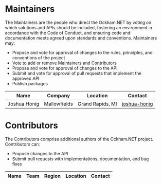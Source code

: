 # Maintainers
The Maintainers are the people who direct the Ockham.NET by voting on which solutions and APIs should be included, fostering an environment in accordance with the Code of Conduct, and ensuring code and documentation meets agreed upon standards and conventions. Maintainers may:

  - Propose and vote for approval of changes to the rules, principles, and conventions of the project
  - Vote to add or remove Maintainers and Contributors
  - Propose and vote for approval of changes to the API
  - Submit and vote for approval of pull requests that implement the approved API
  - Publish packages

|Name|Company|Location|Contact|
|----|-------|--------|-------|
|Joshua Honig|Mallowfields|Grand Rapids, MI|[joshua-honig](https://github.com/joshua-honig)| 

# Contributors
The Contributors comprise additional authors of the Ockham.NET project. Contributors can:
 
  - Propose changes to the API
  - Submit pull requests with implementations, documentation, and bug fixes

|Name|Team|Region|Location|Contact|
|----|----|------|--------|-------| 